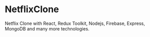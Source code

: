 # NetflixClone
Netflix Clone with React, Redux Toolkit, Nodejs, Firebase, Express, MongoDB and many more technologies.
